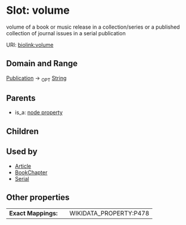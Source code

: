 
# Slot: volume


volume of a book or music release in a collection/series or a published collection of journal issues in a serial publication

URI: [biolink:volume](https://w3id.org/biolink/vocab/volume)


## Domain and Range

[Publication](Publication.md) &#8594;  <sub>OPT</sub> [String](types/String.md)

## Parents

 *  is_a: [node property](node_property.md)

## Children


## Used by

 * [Article](Article.md)
 * [BookChapter](BookChapter.md)
 * [Serial](Serial.md)

## Other properties

|  |  |  |
| --- | --- | --- |
| **Exact Mappings:** | | WIKIDATA_PROPERTY:P478 |

